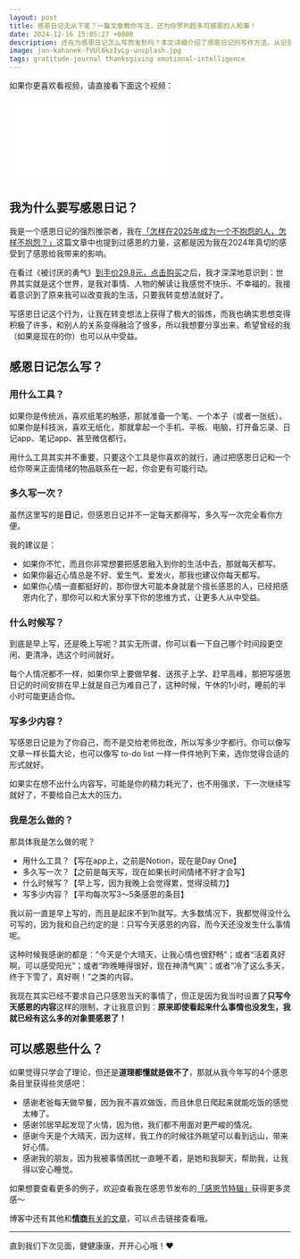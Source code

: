 ```yaml
---
layout: post
title: 感恩日记无从下笔？一篇文章教你写法，还为你罗列超多可感恩的人和事！
date: 2024-12-16 15:05:27 +0800
description: 还在为感恩日记怎么写而发愁吗？本文详细介绍了感恩日记的写作方法，从记录日常小事到表达内心感受，一步步教你开启感恩之旅。包括写作的工具、频率、时间段、内容长短，还有作者的经验分享，助你在2025年成为一个更快乐的人。无论是家人的陪伴、朋友的支持，还是生活中的小确幸，都能成为你笔下的感恩素材。让感恩日记成为你记录生活、沉淀心灵的温暖角落，快来一起学习如何书写感恩吧！
image: jan-kahanek-fVUl6kzIvLg-unsplash.jpg
tags: gratitude-journal thanksgiving emotional-intelligence
---
```


如果你更喜欢看视频，请直接看下面这个视频：
 <iframe class="video_frame bilibili" src="//player.bilibili.com/player.html?bvid=BV13Ak3YfEpY&page=1&autoplay=0" scrolling="no" border="0" frameborder="no" framespacing="0" allowfullscreen="true"> </iframe>

## 我为什么要写感恩日记？

我是一个感恩日记的强烈推崇者，我在[「怎样在2025年成为一个不抱怨的人，怎样不抱怨？」](/2024/12/07/how-to-start-not-complaining/?utm_source=blog&utm_medium=post&utm_campaign=read_more)这篇文章中也提到过感恩的力量，这都是因为我在2024年真切的感受到了感恩给我带来的影响。

在看过《被讨厌的勇气》[到手价29.8元，点击购买](https://s.click.taobao.com/t?e=m%3D2%26s%3DffwGGSFfvS1w4vFB6t2Z2ueEDrYVVa64YUrQeSeIhnK53hKxp7mNFvlTgPx7ZkQ%2Fv4E4pmzfEs%2F0JlhLk0Jl4W51WRknh2iJSQ2p8KpMHEzUKmkzOudPbBY5YNFuLb7rteL7p5k0R00IazGbjx72GR8X7G7Q37BaEYgFAI%2BYV4mpasR2r0VZZv1SarTXhIOTUdDn0Cj7EhMmJSet9ftAw2bR4U4C%2FoGhHuwlPBRIcKA0Q3uvPBtl%2BKrzfya8L3HoiROFu3wifRvKtshe5Q0lIXB6Jd9pUfrR1KilmKsn0wzY0ayP9yzrut9CV6Zl7fHzxg5p7bh%2BFbQ%3D&union_lens=lensId%3APUB%401734338139%40213cfd1d_0e06_193ce9bd583_3bd6%40025vWzSx7GvkyQZ8XYM1vFTA%40eyJmbG9vcklkIjo4MDY3NCwiic3BtQiiI6Il9wb3J0YWxfdjJfcGFnZXNfcHJvbW9fZ29vZHNfaW5kZXhfaHRtIiiwiic3JjRmxvb3JJZCI6IjgwNjc0In0ie%3BtkScm%3AselectionPlaza_site_4358_0_0_0_5_17343381396051433500159%3Bscm%3A1007.30148.329090.pub_search-item_b97524f2-2cec-4191-85ad-a39966a0a90f_)之后，我才深深地意识到：世界其实就是这个世界，是我对事情、人物的解读让我感觉不快乐、不幸福的。我接着意识到了原来我可以改变我的生活，只要我转变想法就好了。

写感恩日记这个行为，让我在转变想法上获得了极大的锻炼，而我也确实思想变得积极了许多，和别人的关系变得融洽了很多，所以我想要分享出来，希望曾经的我（如果是现在的你）也可以从中受益。

## 感恩日记怎么写？

### 用什么工具？

如果你是传统派，喜欢纸笔的触感，那就准备一个笔、一个本子（或者一张纸）。
如果你是科技派，喜欢无纸化，那就拿起一个手机、平板、电脑，打开备忘录、日记app、笔记app、甚至微信都行。

用什么工具其实并不重要，只要这个工具是你喜欢的就行，通过把感恩日记和一个给你带来正面情绪的物品联系在一起，你会更有可能行动。

### 多久写一次？

虽然这里写的是**日**记，但感恩日记并不一定每天都得写，多久写一次完全看你方便。

我的建议是：
- 如果你不忙，而且你非常想要把感恩融入到你的生活中去，那就每天都写。
- 如果你最近心情总是不好、爱生气、爱发火，那我也建议你每天都写。
- 如果你心情一直都挺好的，那你很大可能本身就是个擅长感恩的人，已经把感恩内化了，那你可以和大家分享下你的思维方式，让更多人从中受益。

### 什么时候写？

到底是早上写，还是晚上写呢？其实无所谓，你可以看一下自己哪个时间段更空闲、更清净，选这个时间就好。

每个人情况都不一样，如果你早上要做早餐、送孩子上学、赶早高峰，那把写感恩日记的时间安排在早上就是自己为难自己了，这种时候，午休的1小时，睡前的半小时可能更适合你。

### 写多少内容？

写感恩日记是为了你自己，而不是交给老师批改，所以写多少字都行。你可以像写文章一样长篇大论，也可以像写 to-do list 一样一件件地列下来，选你觉得合适的形式就好。

如果实在想不出什么内容写，可能是你的精力耗光了，也不用强求，下一次继续写就好了，不要给自己太大的压力。

### 我是怎么做的？

那具体我是怎么做的呢？
- 用什么工具？【写在app上，之前是Notion，现在是Day One】
- 多久写一次？【之前是每天写，现在如果长时间情绪不好才会写】
- 什么时候写？【早上写，因为我晚上会觉得累，觉得没精力】
- 写多少内容？【平均每次写3～5条感恩的条目】

我以前一直是早上写的，而且是起床不到1h就写。大多数情况下，我都觉得没什么可写的，因为我和自己约定的是：只写今天感恩的内容，而今天还没发生什么事情呢。

这种时候我感谢的都是：“今天是个大晴天，让我心情也很舒畅”；或者“活着真好啊，可以感受阳光”；或者“昨晚睡得很好，现在神清气爽”；或者“冷了这么多天，终于下雪了，真好啊！”之类的内容。

我现在其实已经不要求自己只感恩当天的事情了，但正是因为我当时设置了**只写今天感恩的内容**这样的限制，才让我意识到：**原来即使看起来什么事情也没发生，我就已经有这么多的对象要感恩了！**

## 可以感恩些什么？

如果觉得只学会了理论，但还是**道理都懂就是做不了**，那就从我今年写的4个感恩条目里获得些灵感吧：
- 感谢老爸每天做早餐，因为我不喜欢做饭，而且休息日爬起来就能吃饭的感觉太棒了。
- 感谢邻居早起发现了火情，因为他，我们都不用面对更严峻的情况。
- 感谢今天是个大晴天，因为这样，我工作的时候往外眺望可以看到远山，带来好心情。
- 感谢我的朋友，因为我被事情困扰一直睡不着，是她和我聊天，帮助我，让我得以安心睡觉。

如果想要查看更多的例子，欢迎查看我在感恩节发布的[「感恩节特辑」](/2024/11/18/happy-thanksgiving-and-thanks-for-all-givings/?utm_source=blog&utm_medium=post&utm_campaign=read_more)获得更多灵感～

博客中还有其他和[**情商**有关的文章](/tag/emotional-intelligence?utm_source=blog&utm_medium=post&utm_campaign=read_more)，可以点击链接查看哦。

---

直到我们下次见面，健健康康，开开心心哦！❤️ 
